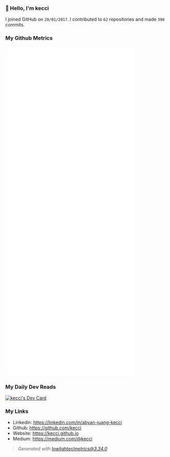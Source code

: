 ### 👋 Hello, I'm kecci

I joined GitHub on `20/01/2017`.
I contributed to `62` repositories and made `390` commits.

### My Github Metrics
![Metrics](/github-metrics.svg)

### My Daily Dev Reads
<a href="https://app.daily.dev/kecci"><img src="https://api.daily.dev/devcards/v2/1GuXBDt2X.png?type=default&r=ncw" width="356" alt="kecci's Dev Card"/></a>

### My Links
- Linkedin: https://linkedin.com/in/abyan-juang-kecci
- Github: https://github.com/kecci
- Website: https://kecci.github.io
- Medium: https://medium.com/@kecci

> *Generated with [lowlighter/metrics@3.34.0](https://github.com/lowlighter/metrics)*